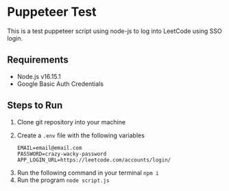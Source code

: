 # Puppeteer Test
This is a test puppeteer script using node-js to log into LeetCode using SSO login.

## Requirements
- Node.js v16.15.1
- Google Basic Auth Credentials

## Steps to Run
1) Clone git repository into your machine
2) Create a `.env` file with the following variables 

    ```
    EMAIL=email@email.com
    PASSWORD=crazy-wacky-password
    APP_LOGIN_URL=https://leetcode.com/accounts/login/
    ```
3. Run the following command in your terminal `npm i`
4. Run the program `node script.js`


